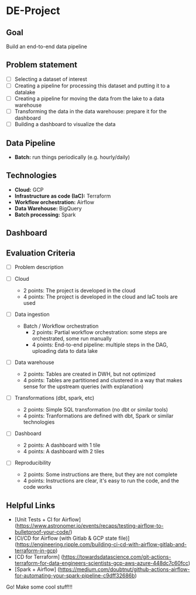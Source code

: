 # DE-Project
## Goal
Build an end-to-end data pipeline

## Problem statement
- [ ] Selecting a dataset of interest
- [ ] Creating a pipeline for processing this dataset and putting it to a datalake
- [ ] Creating a pipeline for moving the data from the lake to a data warehouse
- [ ] Transforming the data in the data warehouse: prepare it for the dashboard
- [ ] Building a dashboard to visualize the data

## Data Pipeline
* **Batch:**   run things periodically (e.g. hourly/daily)

## Technologies

* **Cloud:**  GCP
* **Infrastructure as code (IaC):**  Terraform
* **Workflow orchestration:**  Airflow
* **Data Warehouse:**  BigQuery
* **Batch processing:** Spark

## Dashboard

## Evaluation Criteria
- [ ] Problem description

- [ ]  Cloud
    * 2 points: The project is developed in the cloud
    * 4 points: The project is developed in the cloud and IaC tools are used

- [ ] Data ingestion
    * Batch / Workflow orchestration
        * 2 points: Partial workflow orchestration: some steps are orchestrated, some run manually
        * 4 points: End-to-end pipeline: multiple steps in the DAG, uploading data to data lake

- [ ] Data warehouse
    * 2 points: Tables are created in DWH, but not optimized
    * 4 points: Tables are partitioned and clustered in a way that makes sense for the upstream queries (with explanation)

- [ ] Transformations (dbt, spark, etc)
    * 2 points: Simple SQL transformation (no dbt or similar tools)
    * 4 points: Tranformations are defined with dbt, Spark or similar technologies

- [ ] Dashboard 
    * 2 points: A dashboard with 1 tile
    * 4 points: A dashboard with 2 tiles

- [ ] Reproducibility
    * 2 points: Some instructions are there, but they are not complete
    * 4 points: Instructions are clear, it's easy to run the code, and the code works

## Helpful Links
* [Unit Tests + CI for Airflow] (https://www.astronomer.io/events/recaps/testing-airflow-to-bulletproof-your-code/)
* [CI/CD for Airflow (with Gitlab & GCP state file)] (https://engineering.ripple.com/building-ci-cd-with-airflow-gitlab-and-terraform-in-gcp)
* [CD for Terraform] (https://towardsdatascience.com/git-actions-terraform-for-data-engineers-scientists-gcp-aws-azure-448dc7c60fcc)
* [Spark + Airflow] (https://medium.com/doubtnut/github-actions-airflow-for-automating-your-spark-pipeline-c9dff32686b)


Go! Make some cool stuff!!!